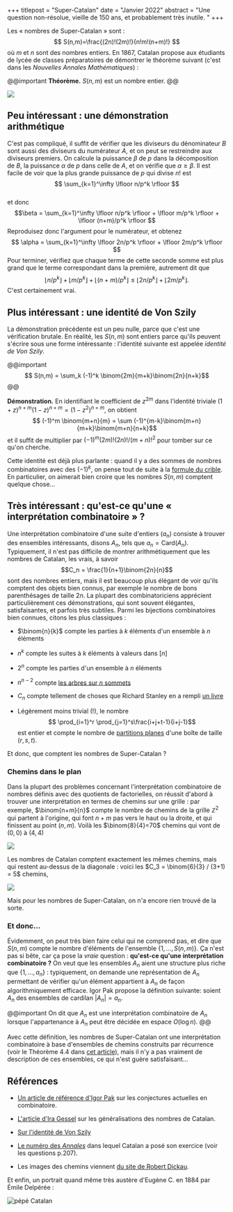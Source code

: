 +++
titlepost = "Super-Catalan"
date = "Janvier 2022"
abstract = "Une question non-résolue, vieille de 150 ans, et probablement très inutile. "
+++

Les « nombres de Super-Catalan » sont :
$$ S(n,m)=\frac{(2n)!(2m)!}{n!m!(n+m)!} $$
où $m$ et $n$ sont des nombres entiers. En 1867, Catalan propose aux étudiants de lycée de classes préparatoires de démontrer le théorème suivant (c'est dans les *Nouvelles Annales Mathématiques*) : 


@@important
**Théorème.** $S(n,m)$ est un nombre entier.
@@


[![](/posts/img/catalan.png)](http://www.numdam.org/item/NAM_1874_2_13__207_0.pdf)

## Peu intéressant : une démonstration arithmétique

C'est pas compliqué, il suffit de vérifier que les diviseurs du dénominateur $B$ sont aussi des diviseurs du numérateur $A$, et on peut se restreindre aux diviseurs premiers. On calcule la puissance $\beta$ de $p$ dans la décomposition de $B$, la puissance $\alpha$ de $p$ dans celle de $A$, et on vérifie que $\alpha \geqslant \beta$. Il est facile de voir que la plus grande puissance de $p$ qui divise $n!$ est
$$ \sum_{k=1}^\infty \lfloor n/p^k \rfloor $$   
et donc 
$$\beta = \sum_{k=1}^\infty \lfloor n/p^k \rfloor +  \lfloor m/p^k \rfloor +  \lfloor (n+m)/p^k \rfloor $$
Reproduisez donc l'argument pour le numérateur, et obtenez
$$ \alpha = \sum_{k=1}^\infty  \lfloor 2n/p^k \rfloor +  \lfloor 2m/p^k \rfloor $$
Pour terminer, vérifiez que chaque terme de cette seconde somme est plus grand que le terme correspondant dans la première, autrement dit que 
$$ \lfloor n/p^k \rfloor +  \lfloor m/p^k \rfloor +  \lfloor (n+m)/p^k \rfloor \leqslant  \lfloor 2n/p^k \rfloor +  \lfloor 2m/p^k \rfloor  .$$
C'est certainement vrai. 

## Plus intéressant : une identité de Von Szily

La démonstration précédente est un peu nulle, parce que c'est une vérification brutale. En réalité, les $S(n,m)$ sont entiers parce qu'ils peuvent s'écrire sous une forme intéressante : l'identité suivante est appelée *identité de Von Szily*. 

@@important 
$$ S(n,m) = \sum_k (-1)^k \binom{2m}{m+k}\binom{2n}{n+k}$$
@@

**Démonstration.** En identifiant le coefficient de $z^{2m}$ dans l'identité triviale $(1+z)^{n+m}(1-z)^{n+m} = (1-z^2)^{n+m}$, on obtient
$$ (-1)^m \binom{m+n}{m} = \sum (-1)^{m-k}\binom{m+n}{m+k}\binom{m+n}{n+k}$$
et il suffit de multiplier par $(-1)^m (2m)!(2n)!/(m+n)!^2$ pour tomber sur ce qu'on cherche. 

Cette identité est déjà plus parlante : quand il y a des sommes de nombres combinatoires avec des $(-1)^k$, on pense tout de suite à la [formule du crible](https://fr.wikipedia.org/wiki/Principe_d%27inclusion-exclusion). En particulier, on aimerait bien croire que les nombres $S(n,m)$ comptent quelque chose...

## Très intéressant : qu'est-ce qu'une « interprétation combinatoire » ?

Une interprétation combinatoire d'une suite d'entiers $(a_n)$ consiste à trouver des ensembles intéressants, disons $A_n$, tels que $a_n = \mathrm{Card}(A_n)$. Typiquement, il n'est pas difficile de montrer arithmétiquement que les nombres de Catalan, les vrais, à savoir
$$C_n = \frac{1}{n+1}\binom{2n}{n}$$
sont des nombres entiers, mais il est beaucoup plus élégant de voir qu'ils comptent des objets bien connus, par exemple le nombre de bons parenthésages de taille $2n$. La plupart des combinatoriciens apprécient particulièrement ces démonstrations, qui sont souvent élégantes, satisfaisantes, et parfois très subtiles. Parmi les bijections combinatoires bien connues, citons les plus classiques : 

- $\binom{n}{k}$ compte les parties à $k$ éléments d'un ensemble à $n$ éléments

- $n^k$ compte les suites à $k$ éléments à valeurs dans $[n]$

- $2^n$ compte les parties d'un ensemble à $n$ éléments

- $n^{n-2}$ compte [les arbres sur $n$ sommets](https://fr.wikipedia.org/wiki/Formule_de_Cayley)

- $C_n$ compte tellement de choses que Richard Stanley en a rempli [un livre](https://www.cambridge.org/core/books/catalan-numbers/5441FB5B09E9C01185834D9CBB9DFAD9)

- Légèrement moins trivial (!), le nombre $$ \prod_{i=1}^r \prod_{j=1}^s\frac{i+j+t-1}{i+j-1}$$ est entier et compte le nombre de [partitions planes](https://en.wikipedia.org/wiki/Plane_partition) d'une boîte de taille $(r,s,t)$. 


Et donc, que comptent les nombres de Super-Catalan ? 

### Chemins dans le plan

Dans la plupart des problèmes concernant l'interprétation combinatoire de nombres définis avec des quotients de factorielles, on réussit d'abord à trouver une interprétation en termes de chemins sur une grille : par exemple, $\binom{n+m}{n}$ compte le nombre de chemins de la grille $\mathbb{Z}^2$ qui partent à l'origine, qui font $n+m$ pas vers le haut ou la droite, et qui finissent au point $(n,m)$. Voilà les $\binom{8}{4}=70$ chemins qui vont de $(0,0)$ à $(4,4)$ 

[![](/posts/img/latticepath.png)](https://www.robertdickau.com/lattices.html)


Les nombres de Catalan comptent exactement les mêmes chemins, mais qui restent au-dessus de la diagonale : voici les $C_3 = \binom{6}{3} / (3+1) = 5$ chemins, 

[![](/posts/img/catalanpaths.png)](https://www.robertdickau.com/lattices.html)


Mais pour les nombres de Super-Catalan, on n'a encore rien trouvé de la sorte.


### Et donc…


Évidemment, on peut très bien faire celui qui ne comprend pas, et dire que $S(n,m)$ compte le nombre d'éléments de l'ensemble $\{1, \dotsc, S(n,m)\}$. Ça n'est pas si bête, car ça pose la *vraie* question : **qu'est-ce qu'une interprétation combinatoire ?** On veut que les ensembles $A_n$ aient une structure plus riche que $\{1,\dotsc,a_n\}$ : typiquement, on demande une représentation de $A_n$ permettant de vérifier qu'un élément appartient à $A_n$ de façon algorithmiquement efficace. Igor Pak propose la définition suivante: soient $A_n$ des ensembles de cardilan $|A_n| = a_n$. 

@@important
On dit que $A_n$ est une interprétation combinatoire de $A_n$ lorsque l'appartenance à $A_n$ peut être décidée en espace $O(\log n)$. 
@@ 

Avec cette définition, les nombres de Super-Catalan ont une interprétation combinatoire à base d'ensembles de chemins construits par récurrence (voir le Théorème 4.4 dans [cet article](https://arxiv.org/pdf/1803.06636.pdf)), mais il n'y a pas vraiment de description de ces ensembles, ce qui n'est guère satisfaisant...



## Références

- [Un article de référence d'Igor Pak](https://arxiv.org/pdf/1803.06636.pdf) sur les conjectures actuelles en combinatoire. 

- [L'article d'Ira Gessel](https://www.sciencedirect.com/science/article/pii/0747717192900342) sur les généralisations des nombres de Catalan. 

- [Sur l'identité de Von Szily](https://www.researchgate.net/publication/268864619_On_the_Identity_of_von_Szily_Original_Derivation_and_a_New_Proof)

- [Le numéro des *Annales*](http://www.numdam.org/volume/NAM_1874_2_13/) dans lequel Catalan a posé son exercice (voir les questions p.207). 

- Les images des chemins viennent [du site de Robert Dickau](https://www.robertdickau.com/lattices.html). 

Et enfin, un portrait quand même très austère d'Eugène C. en 1884 par Émile Delpérée : 

![pépé Catalan](/posts/img/papi_catalan.jpg)